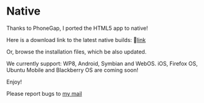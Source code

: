 Native
======

Thanks to PhoneGap, I ported the HTML5 app to native!

Here is a download link to the latest native builds: [link](https://build.phonegap.com/apps/721376/share)

Or, browse the installation files, which be also updated.

We currently support: WP8, Android, Symbian and WebOS. iOS, Firefox OS, Ubuntu Mobile and Blackberry OS are coming soon!

Enjoy!

Please report bugs to [my mail](mailto:mail@chernowii.com)